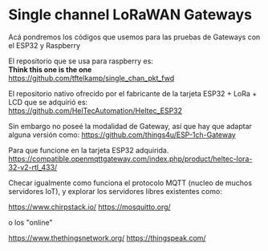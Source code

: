 # Single channel LoRaWAN Gateways

Acá pondremos los códigos que usemos para las pruebas de Gateways con el ESP32 y Raspberry

El repositorio que se usa para raspberry es:<br />
**Think this one is the one**<br />
https://github.com/tftelkamp/single_chan_pkt_fwd

El repositorio nativo ofrecido por el fabricante de la tarjeta ESP32 + LoRa + LCD que se adquirió es:<br />
https://github.com/HelTecAutomation/Heltec_ESP32

Sin embargo no poseé la modalidad de Gateway, así que hay que adaptar alguna versión como:
https://github.com/things4u/ESP-1ch-Gateway

Para que funcione en la tarjeta ESP32 adquirida.
https://compatible.openmqttgateway.com/index.php/product/heltec-lora-32-v2-rtl_433/

Checar igualmente como funciona el protocolo MQTT (nucleo de muchos servidores IoT), y explorar los servidores libres existentes como:

https://www.chirpstack.io/
https://mosquitto.org/

o los "online"

https://www.thethingsnetwork.org/
https://thingspeak.com/